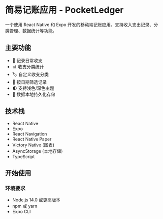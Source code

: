 # 简易记账应用 - PocketLedger

一个使用 React Native 和 Expo 开发的移动端记账应用。支持收入支出记录、分类管理、数据统计等功能。

## 主要功能

- 📝 记录日常收支
- 📊 收支分类统计
- 🏷️ 自定义收支分类
- 📅 按日期筛选记录
- 🌓 支持浅色/深色主题
- 💾 数据本地持久化存储

## 技术栈

- React Native
- Expo
- React Navigation
- React Native Paper
- Victory Native (图表)
- AsyncStorage (本地存储)
- TypeScript

## 开始使用

### 环境要求

- Node.js 14.0 或更高版本
- npm 或 yarn
- Expo CLI
